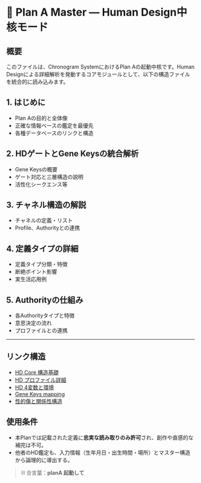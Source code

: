 # 🔮 Plan A Master — Human Design中核モード

## 概要
このファイルは、Chronogram SystemにおけるPlan Aの起動中核です。Human Designによる詳細解析を発動するコアモジュールとして、以下の構造ファイルを統合的に読み込みます。

## 1. はじめに  
- Plan Aの目的と全体像  
- 正確な情報ベースの鑑定を最優先  
- 各種データベースのリンクと構造  

## 2. HDゲートとGene Keysの統合解析  
- Gene Keysの概要  
- ゲート対応と三層構造の説明  
- 活性化シークエンス等  

## 3. チャネル構造の解説  
- チャネルの定義・リスト  
- Profile、Authorityとの連携  

## 4. 定義タイプの詳細  
- 定義タイプ分類・特徴  
- 断絶ポイント影響  
- 実生活応用例  

## 5. Authorityの仕組み  
- 各Authorityタイプと特徴  
- 意思決定の流れ  
- プロファイルとの連携  

---

## リンク構造
- [HD Core 構造基礎](./database/hd-core.md)
- [HD プロファイル詳細](./database/hd-profile-deep.md)
- [HD 4変数と環境](./database/hd-variable.md)
- [Gene Keys mapping](./database/hd-gene-keys.md)
- [性的傷と関係性構造](./database/hd-sexual-wound.md)

## 使用条件
- 本Planでは記載された定義に**忠実な読み取りのみ許可**され、創作や直感的な補完は不可。
- 他者のHD鑑定も、入力情報（生年月日・出生時間・場所）とマスター構造から論理的に導出する。

> ⛓ 合言葉：**planA 起動して**

